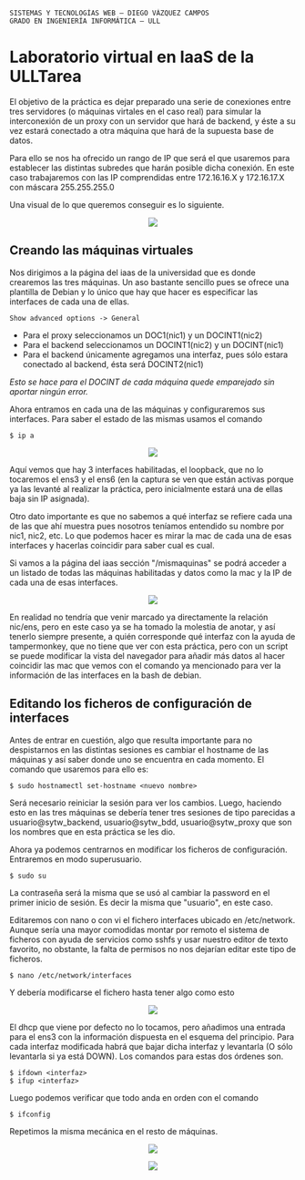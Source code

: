 ```
SISTEMAS Y TECNOLOGÍAS WEB — DIEGO VÁZQUEZ CAMPOS
GRADO EN INGENIERÍA INFORMÁTICA — ULL
```
# Laboratorio virtual en IaaS de la ULLTarea
El objetivo de la práctica es dejar preparado una serie de conexiones entre tres servidores (o máquinas virtales en el caso real) para simular la interconexión de un proxy con un servidor que hará de backend, y éste a su vez estará conectado a otra máquina que hará de la supuesta base de datos. 

Para ello se nos ha ofrecido un rango de IP que será el que usaremos para establecer las distintas subredes que harán posible dicha conexión. En este caso trabajaremos con las IP comprendidas entre 172.16.16.X y 172.16.17.X con máscara 255.255.255.0

Una visual de lo que queremos conseguir es lo siguiente.


<p align="center">
  <img src="https://github.com/monnizou/SYTW/blob/master/P1/imgs/diagram.png"/>
</p>

## Creando las máquinas virtuales
Nos dirigimos a la página del iaas de la universidad que es donde crearemos las tres máquinas. Un aso bastante sencillo pues se ofrece una plantilla de Debian y lo único que hay que hacer es especificar las interfaces de cada una de ellas.

```
Show advanced options -> General
```
- Para el proxy seleccionamos un DOC1(nic1) y un DOCINT1(nic2)
- Para el backend seleccionamos un DOCINT1(nic2) y un DOCINT(nic1)
- Para el backend únicamente agregamos una interfaz, pues sólo estara conectado al backend, ésta será DOCINT2(nic1)

*Esto se hace para el DOCINT de cada máquina quede emparejado sin aportar ningún error.*

Ahora entramos en cada una de las máquinas y configuraremos sus interfaces. Para saber el estado de las mismas usamos el comando
```console
$ ip a
```
<p align="center">
  <img src="https://github.com/monnizou/SYTW/blob/master/P1/imgs/captu1.png"/>
</p>
Aquí vemos que hay 3 interfaces habilitadas, el loopback, que no lo tocaremos el ens3 y el ens6 (en la captura se ven que están activas porque ya las levanté al realizar la práctica, pero inicialmente estará una de ellas baja sin IP asignada). 

Otro dato importante es que no sabemos a qué interfaz se refiere cada una de las que ahí muestra pues nosotros teníamos entendido su nombre por nic1, nic2, etc. Lo que podemos hacer es mirar la mac de cada una de esas interfaces y hacerlas coincidir para saber cual es cual. 

Si vamos a la página del iaas sección "/mismaquinas" se podrá acceder a un listado de todas las máquinas habilitadas y datos como la mac y la IP de cada una de esas interfaces.
<p align="center">
  <img src="https://github.com/monnizou/SYTW/blob/master/P1/imgs/screen2.png"/>
</p>

En realidad no tendría que venir marcado ya directamente la relación nic/ens, pero en este caso ya se ha tomado la molestia de anotar, y así tenerlo siempre presente, a quién corresponde qué interfaz con la ayuda de tampermonkey, que no tiene que ver con esta práctica, pero con un script se puede modificar la vista del navegador para añadir más datos al hacer coincidir las mac que vemos con el comando ya mencionado para ver la información de las interfaces en la bash de debian.

## Editando los ficheros de configuración de interfaces
Antes de entrar en cuestión, algo que resulta importante para no despistarnos en las distintas sesiones es cambiar el hostname de las máquinas y así saber donde uno se encuentra en cada momento. El comando que usaremos para ello es:
```console
$ sudo hostnamectl set-hostname <nuevo nombre>
```
Será necesario reiniciar la sesión para ver los cambios. Luego, haciendo esto en las tres máquinas se debería tener tres sesiones de tipo parecidas a usuario@sytw_backend, usuario@sytw_bdd, usuario@sytw_proxy que son los nombres que en esta práctica se les dio.

Ahora ya podemos centrarnos en modificar los ficheros de configuración. Entraremos en modo superusuario.
```console
$ sudo su
```
La contraseña será la misma que se usó al cambiar la password en el primer inicio de sesión. Es decir la misma que "usuario", en este caso.

Editaremos con nano o con vi el fichero interfaces ubicado en /etc/network. Aunque sería una mayor comodidas montar por remoto el sistema de ficheros con ayuda de servicios como sshfs y usar nuestro editor de texto favorito, no obstante, la falta de permisos no nos dejarían editar este tipo de ficheros.
```console
$ nano /etc/network/interfaces
```
Y debería modificarse el fichero hasta tener algo como esto

<p align="center">
  <img src="https://github.com/monnizou/SYTW/blob/master/P1/imgs/proxy_screen.png"/>
</p>

El dhcp que viene por defecto no lo tocamos, pero añadimos una entrada para el ens3 con la información dispuesta en el esquema del principio. Para cada interfaz modificada habrá que bajar dicha interfaz y levantarla (O sólo levantarla si ya está DOWN). Los comandos para estas dos órdenes son.
```console
$ ifdown <interfaz>
$ ifup <interfaz>
```
Luego podemos verificar que todo anda en orden con el comando
```console
$ ifconfig
```

Repetimos la misma mecánica en el resto de máquinas.

<p align="center">
  <img src="https://github.com/monnizou/SYTW/blob/master/P1/imgs/screen_backend.png"/>
</p>
<p align="center">
  <img src="https://github.com/monnizou/SYTW/blob/master/P1/imgs/screen_bdd.png"/>
</p>

